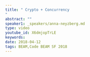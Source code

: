 ```yaml
---
title: " Crypto + Concurrency
"
abstract: ""
speaker1: _speakers/anna-neyzberg.md
type: video
youtube_id: X6dmjopTrLE
keywords: 
date: 2018-04-12
tags: BEAM,Code BEAM SF 2018
---
```


